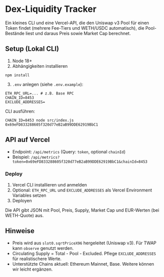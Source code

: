 # Dex-Liquidity Tracker

Ein kleines CLI und eine Vercel-API, die den Uniswap v3 Pool für einen Token findet (mehrere Fee-Tiers und WETH/USDC automatisch), die Pool-Bestände liest und daraus Preis sowie Market Cap berechnet.

## Setup (Lokal CLI)

1. Node 18+
2. Abhängigkeiten installieren

```
npm install
```

3. `.env` anlegen (siehe `.env.example`):

```
ETH_RPC_URL=... # z.B. Base RPC
CHAIN_ID=8453
EXCLUDE_ADDRESSES=
```

CLI ausführen:

```
CHAIN_ID=8453 node src/index.js 0x69eFD833288605f320d77eB2aB99DDE62919BbC1
```

## API auf Vercel

- Endpoint: `/api/metrics` (Query: `token`, optional `chainId`)
- Beispiel: `/api/metrics?token=0x69eFD833288605f320d77eB2aB99DDE62919BbC1&chainId=8453`

### Deploy

1. Vercel CLI installieren und anmelden
2. Optional: `ETH_RPC_URL` und `EXCLUDE_ADDRESSES` als Vercel Environment Variables setzen
3. Deployen

Die API gibt JSON mit Pool, Preis, Supply, Market Cap und EUR-Werten (bei WETH-Quote) aus.

## Hinweise

- Preis wird aus `slot0.sqrtPriceX96` hergeleitet (Uniswap v3). Für TWAP kann `observe` genutzt werden.
- Circulating Supply = Total - Pool - Excluded. Pflege `EXCLUDE_ADDRESSES` für realistischere Werte.
- Unterstützte Chains aktuell: Ethereum Mainnet, Base. Weitere können wir leicht ergänzen.
